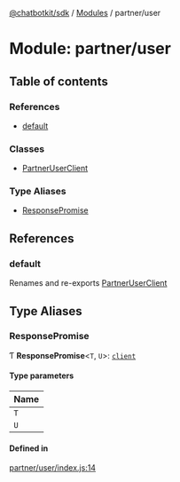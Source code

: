 [@chatbotkit/sdk](../README.md) / [Modules](../modules.md) / partner/user

# Module: partner/user

## Table of contents

### References

- [default](partner_user.md#default)

### Classes

- [PartnerUserClient](../classes/partner_user.PartnerUserClient.md)

### Type Aliases

- [ResponsePromise](partner_user.md#responsepromise)

## References

### default

Renames and re-exports [PartnerUserClient](../classes/partner_user.PartnerUserClient.md)

## Type Aliases

### ResponsePromise

Ƭ **ResponsePromise**\<`T`, `U`\>: [`client`](client.md)

#### Type parameters

| Name |
| :------ |
| `T` |
| `U` |

#### Defined in

[partner/user/index.js:14](https://github.com/chatbotkit/node-sdk/blob/main/packages/sdk/src/partner/user/index.js#L14)

